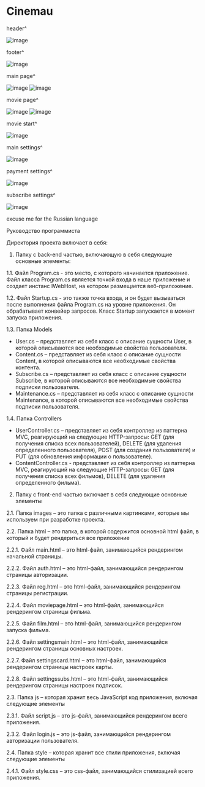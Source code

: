 # Cinemau
 
header^ 

![image](https://user-images.githubusercontent.com/56401315/177172410-b6946276-0ce9-45ae-ab1c-56f2f0197b39.png)

footer^

![image](https://user-images.githubusercontent.com/56401315/177172473-a70f41fb-4a2a-4225-b19f-1b34b680559c.png)

main page^

![image](https://user-images.githubusercontent.com/56401315/177172493-93cb9a64-51c0-4b92-afe3-644143621a69.png)
![image](https://user-images.githubusercontent.com/56401315/177172507-a7c4bd94-ee00-410c-bf20-250624fcbc6c.png)

movie page^

![image](https://user-images.githubusercontent.com/56401315/177172523-de1e53a4-1329-42f7-a4d4-0e17d6247b6d.png)
![image](https://user-images.githubusercontent.com/56401315/177172534-e9d650ad-e46b-4c69-9959-0cccab03823e.png)

movie start^

![image](https://user-images.githubusercontent.com/56401315/177172546-aae09817-15a1-45be-a333-7c4255e43377.png)

main settings^

![image](https://user-images.githubusercontent.com/56401315/177172588-b9468f14-0328-44f9-b9b0-519af1178a9f.png)

payment settings^

![image](https://user-images.githubusercontent.com/56401315/177172602-ac262f24-868a-48d5-af97-6e9c9afcd134.png)

subscribe settings^

![image](https://user-images.githubusercontent.com/56401315/177172612-c9f34edd-8bc9-43f2-b7e1-e75b3f0ba8ec.png)

excuse me for the Russian language

Руководство программиста

Директория проекта включает в себя:
1.	Папку с back-end частью, включающую в себя следующие основные элементы: 

1.1.	Файл Program.cs - это место, с которого начинается приложение. Файл класса Program.cs является точкой входа в наше приложение и создает инстанс IWebHost, на котором размещается веб-приложение.

1.2.	Файл Startup.cs - это также точка входа, и он будет вызываться после выполнения файла Program.cs на уровне приложения. Он обрабатывает конвейер запросов. Класс Startup запускается в момент запуска приложения.

1.3.	Папка Models

-	User.cs – представляет из себя класс с описание сущности User, в которой описываются все необходимые свойства пользователя.
-	Content.cs – представляет из себя класс с описание сущности Content, в которой описываются все необходимые свойства контента.
-	Subscribe.cs – представляет из себя класс с описание сущности Subscribe, в которой описываются все необходимые свойства подписки пользователя.
-	Maintenance.cs – представляет из себя класс с описание сущности Maintenance, в которой описываются все необходимые свойства подписки пользователя.

1.4.	Папка Controllers
-	UserController.cs – представляет из себя контроллер из паттерна MVC, реагирующий на следующие HTTP-запросы: GET (для получения списка всех пользователей), DELETE (для удаления определенного пользователя), POST (для создания пользователя) и PUT (для обновления информации о пользователе).
-	ContentController.cs - представляет из себя контроллер из паттерна MVC, реагирующий на следующие HTTP-запросы: GET (для получения списка всех фильмов), DELETE (для удаления определенного фильма).

2.	Папку с front-end частью включает в себя следующие основные элементы

2.1.	Папка images – это папка с различными картинками, которые мы используем при разработке проекта.

2.2.	Папка html – это папка, в которой содержится основной html файл, в который и будет рендериться все приложение

2.2.1.	Файл main.html – это html-файл, занимающийся рендерингом начальной страницы.

2.2.2.	Файл auth.html – это html-файл, занимающийся рендерингом страницы авторизации.

2.2.3.	Файл reg.html – это html-файл, занимающийся рендерингом страницы регистрации.

2.2.4.	Файл moviepage.html – это html-файл, занимающийся рендерингом страницы фильма.

2.2.5.	Файл film.html – это html-файл, занимающийся рендерингом запуска фильма.

2.2.6.	Файл settingsmain.html – это html-файл, занимающийся рендерингом страницы основных настроек.

2.2.7.	Файл settingscard.html – это html-файл, занимающийся рендерингом страницы настроек карты.

2.2.8.	Файл settingssubs.html – это html-файл, занимающийся рендерингом страницы настроек подписок.

2.3.	Папка js – которая хранит весь JavaScript код приложения, включая следующие элементы

2.3.1.	 Файл script.js – это js-файл, занимающийся рендерингом всего приложения.

2.3.2.	 Файл login.js – это js-файл, занимающийся рендерингом авторизации пользователя.

2.4.	Папка style – которая хранит все стили приложения, включая следующие элементы

2.4.1.	Файл style.css – это css-файл, занимающийся стилизацией всего приложения. 
